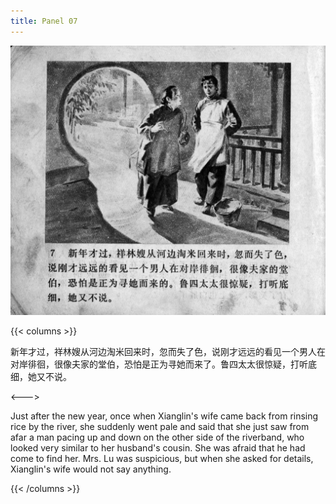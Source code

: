 ```yaml
---
title: Panel 07
---
```


![zhufu panel](./../../../images/zhufu/seifert0772_zf_0012_007.jpg)

{{< columns >}}

新年才过，祥林嫂从河边淘米回来时，忽而失了色，说刚才远远的看见一个男人在对岸徘徊，很像夫家的堂伯，恐怕是正为寻她而来了。鲁四太太很惊疑，打听底细，她又不说。

<--->

Just after the new year, once when Xianglin's wife came back from rinsing rice by the river, she suddenly went pale and said that she just saw from afar a man pacing up and down on the other side of the riverband, who looked very similar to her husband's cousin. She was afraid that he had come to find her. Mrs. Lu was suspicious, but when she asked for details, Xianglin's wife would not say anything.

{{< /columns >}}
